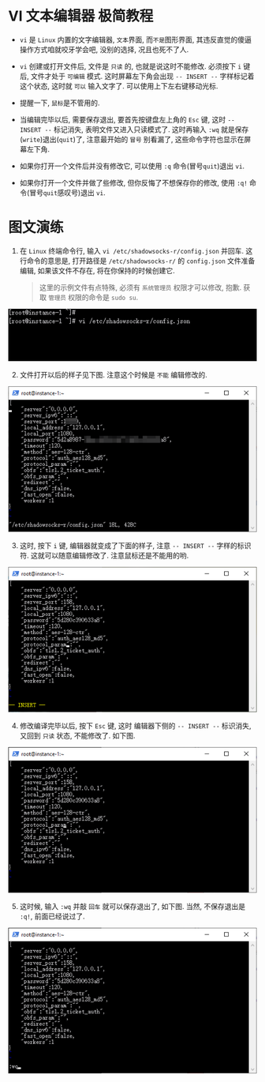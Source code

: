 VI 文本编辑器 极简教程
========

* `vi` 是 `Linux` 内置的文字编辑器, `文本`界面, 而`不是`图形界面, 其违反直觉的傻逼操作方式咱就咬牙学会吧, 没别的选择, 况且也死不了人.

* `vi` 创建或打开文件后, 文件是 `只读` 的, 也就是说这时不能修改. 必须按下 `i` 键后, 文件才处于 `可编辑` 模式. 这时屏幕左下角会出现 `-- INSERT --` 字样标记着这个状态, 这时就 `可以` 输入文字了. 可以使用上下左右键移动光标. 

* 提醒一下, `鼠标`是不管用的.

* 当编辑完毕以后, 需要保存退出, 要首先按键盘左上角的 `Esc` 键, 这时 `-- INSERT --` 标记消失, 表明文件又进入只读模式了. 这时再输入 `:wq` 就是保存(`write`)退出(`quit`)了, 注意最开始的 `冒号` 别看漏了, 这些命令字符也显示在屏幕左下角.

* 如果你打开一个文件后并没有修改它, 可以使用 `:q` 命令(冒号`quit`)退出 `vi`.

* 如果你打开一个文件并做了些修改, 但你反悔了不想保存你的修改, 使用 `:q!` 命令(冒号`quit`感叹号)退出 `vi`.

# 图文演练

1. 在 `Linux` 终端命令行, 输入 `vi /etc/shadowsocks-r/config.json` 并回车. 这行命令的意思是, 打开路径是 `/etc/shadowsocks-r/` 的 `config.json` 文件准备编辑, 如果该文件不存在, 将在你保持的时候创建它. 
 
    > 这里的示例文件有点特殊, 必须有 `系统管理员` 权限才可以修改, 抱歉. 获取 `管理员` 权限的命令是 `sudo su`.

![tu](vi/vi01.png)

2. 文件打开以后的样子见下图. 注意这个时候是 `不能` 编辑修改的.

![tu](vi/vi02.png)

3. 这时, 按下 `i` 键, 编辑器就变成了下面的样子, 注意 `-- INSERT --` 字样的标识符. 这就可以随意编辑修改了. 注意鼠标还是不能用的哟.

![tu](vi/vi03.png)

4. 修改编译完毕以后, 按下 `Esc` 键, 这时 编辑器下侧的 `-- INSERT --` 标识消失, 又回到 `只读` 状态, 不能修改了. 如下图.

![tu](vi/vi04.png)

5. 这时候, 输入 `:wq` 并敲 `回车` 就可以保存退出了, 如下图. 当然, 不保存退出是 `:q!`, 前面已经说过了.

![tu](vi/vi05.png)


